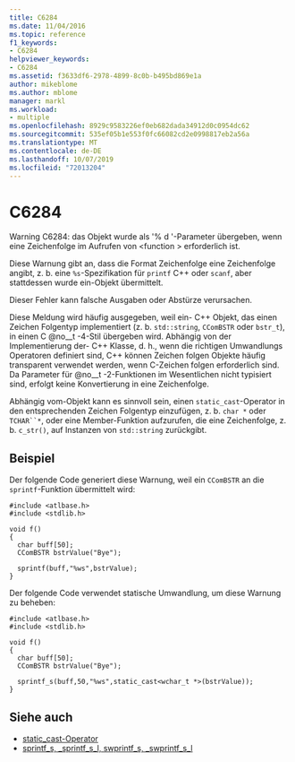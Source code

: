 ```yaml
---
title: C6284
ms.date: 11/04/2016
ms.topic: reference
f1_keywords:
- C6284
helpviewer_keywords:
- C6284
ms.assetid: f3633df6-2978-4899-8c0b-b495bd869e1a
author: mikeblome
ms.author: mblome
manager: markl
ms.workload:
- multiple
ms.openlocfilehash: 8929c9583226ef0eb682dada34912d0c0954dc62
ms.sourcegitcommit: 535ef05b1e553f0fc66082cd2e0998817eb2a56a
ms.translationtype: MT
ms.contentlocale: de-DE
ms.lasthandoff: 10/07/2019
ms.locfileid: "72013204"
---
```

# <a name="c6284"></a>C6284
Warning C6284: das Objekt wurde als '% d '-Parameter übergeben, wenn eine Zeichenfolge im Aufrufen von \<function > erforderlich ist.

 Diese Warnung gibt an, dass die Format Zeichenfolge eine Zeichenfolge angibt, z. b. eine `%s`-Spezifikation für `printf` C++ oder `scanf`, aber stattdessen wurde ein-Objekt übermittelt.

 Dieser Fehler kann falsche Ausgaben oder Abstürze verursachen.

 Diese Meldung wird häufig ausgegeben, weil ein- C++ Objekt, das einen Zeichen Folgentyp implementiert (z. b. `std::string`, `CComBSTR` oder `bstr_t`), in einen C @no__t -4-Stil übergeben wird. Abhängig von der Implementierung der- C++ Klasse, d. h., wenn die richtigen Umwandlungs Operatoren definiert sind, C++ können Zeichen folgen Objekte häufig transparent verwendet werden, wenn C-Zeichen folgen erforderlich sind. Da Parameter für @no__t -2-Funktionen im Wesentlichen nicht typisiert sind, erfolgt keine Konvertierung in eine Zeichenfolge.

 Abhängig vom-Objekt kann es sinnvoll sein, einen `static_cast`-Operator in den entsprechenden Zeichen Folgentyp einzufügen, z. b. `char *` oder `TCHAR``*`, oder eine Member-Funktion aufzurufen, die eine Zeichenfolge, z. b. `c_str()`, auf Instanzen von `std::string` zurückgibt.

## <a name="example"></a>Beispiel
 Der folgende Code generiert diese Warnung, weil ein `CComBSTR` an die `sprintf`-Funktion übermittelt wird:

```
#include <atlbase.h>
#include <stdlib.h>

void f()
{
  char buff[50];
  CComBSTR bstrValue("Bye");

  sprintf(buff,"%ws",bstrValue);
}
```

 Der folgende Code verwendet statische Umwandlung, um diese Warnung zu beheben:

```
#include <atlbase.h>
#include <stdlib.h>

void f()
{
  char buff[50];
  CComBSTR bstrValue("Bye");

  sprintf_s(buff,50,"%ws",static_cast<wchar_t *>(bstrValue));
}
```

## <a name="see-also"></a>Siehe auch

- [static_cast-Operator](/cpp/cpp/static-cast-operator)
- [sprintf_s, _sprintf_s_l, swprintf_s, _swprintf_s_l](/cpp/c-runtime-library/reference/sprintf-s-sprintf-s-l-swprintf-s-swprintf-s-l)